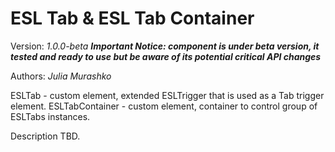 # ESL Tab & ESL Tab Container

Version: *1.0.0-beta*
***Important Notice: component is under beta version, it tested and ready to use but be aware of its potential critical API changes***

Authors: *Julia Murashko*

ESLTab - custom element, extended ESLTrigger that is used as a Tab trigger element.
ESLTabContainer - custom element, container to control group of ESLTabs instances.

Description TBD.
